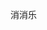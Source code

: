 消消乐

<!---
wuqing-wyq/wuqing-wyq is a ✨ special ✨ repository because its `README.md` (this file) appears on your GitHub profile.
You can click the Preview link to take a look at your changes.
--->
